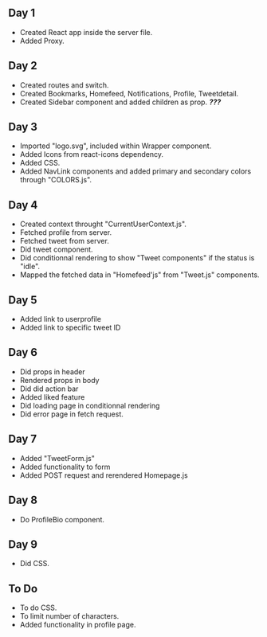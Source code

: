 ## Day 1

- Created React app inside the server file.
- Added Proxy.

## Day 2

- Created routes and switch.
- Created Bookmarks, Homefeed, Notifications, Profile, Tweetdetail.
- Created Sidebar component and added children as prop. **_???_**

## Day 3

- Imported "logo.svg", included within Wrapper component.
- Added Icons from react-icons dependency.
- Added CSS.
- Added NavLink components and added primary and secondary colors through "COLORS.js".

## Day 4

- Created context throught "CurrentUserContext.js".
- Fetched profile from server.
- Fetched tweet from server.
- Did tweet component.
- Did conditionnal rendering to show "Tweet components" if the status is "idle".
- Mapped the fetched data in "Homefeed'js" from "Tweet.js" components.

## Day 5

- Added link to userprofile
- Added link to specific tweet ID

## Day 6

- Did props in header
- Rendered props in body
- Did did action bar
- Added liked feature
- Did loading page in conditionnal rendering
- Did error page in fetch request.

## Day 7

- Added "TweetForm.js"
- Added functionality to form
- Added POST request and rerendered Homepage.js

## Day 8

- Do ProfileBio component.

## Day 9

- Did CSS.

## To Do

- To do CSS.
- To limit number of characters.
- Added functionality in profile page.
